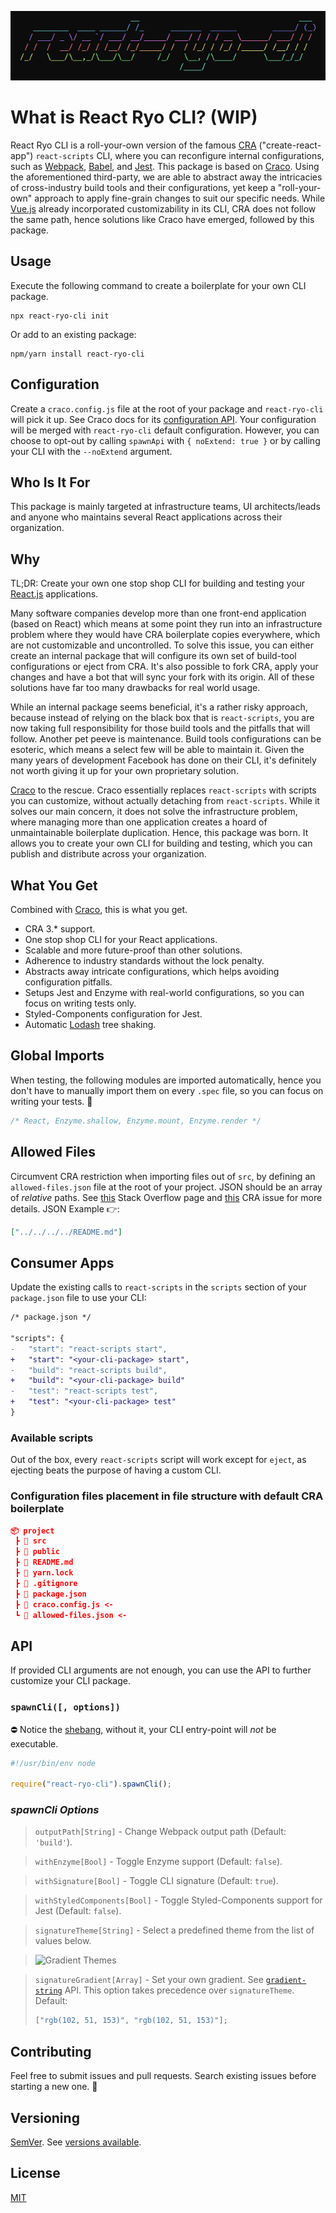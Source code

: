 ![React Ryo CLI](https://raw.githubusercontent.com/adi518/react-ryo-cli/master/react-ryo-cli.png)

# What is React Ryo CLI? (WIP)

React Ryo CLI is a roll-your-own version of the famous [CRA](https://github.com/facebook/create-react-app) ("create-react-app") `react-scripts` CLI, where you can reconfigure internal configurations, such as [Webpack](https://webpack.js.org/), [Babel](https://babeljs.io/), and [Jest](https://jestjs.io/). This package is based on [Craco](https://github.com/sharegate/craco). Using the aforementioned third-party, we are able to abstract away the intricacies of cross-industry build tools and their configurations, yet keep a "roll-your-own" approach to apply fine-grain changes to suit our specific needs. While [Vue.js](https://cli.vuejs.org/) already incorporated customizability in its CLI, CRA does not follow the same path, hence solutions like Craco have emerged, followed by this package.

## Usage

Execute the following command to create a boilerplate for your own CLI package.

```console
npx react-ryo-cli init
```

Or add to an existing package:

```console
npm/yarn install react-ryo-cli
```

## Configuration

Create a `craco.config.js` file at the root of your package and `react-ryo-cli` will pick it up. See Craco docs for its [configuration API](https://github.com/gsoft-inc/craco/blob/master/packages/craco/README.md#configuration-overview). Your configuration will be merged with `react-ryo-cli` default configuration. However, you can choose to opt-out by calling `spawnApi` with `{ noExtend: true }` or by calling your CLI with the `--noExtend` argument.

## Who Is It For

This package is mainly targeted at infrastructure teams, UI architects/leads and anyone who maintains several React applications across their organization.

## Why

TL;DR: Create your own one stop shop CLI for building and testing your [React.js](https://reactjs.org/) applications.

Many software companies develop more than one front-end application (based on React) which means at some point they run into an infrastructure problem where they would have CRA boilerplate copies everywhere, which are not customizable and uncontrolled. To solve this issue, you can either create an internal package that will configure its own set of build-tool configurations or eject from CRA. It's also possible to fork CRA, apply your changes and have a bot that will sync your fork with its origin. All of these solutions have far too many drawbacks for real world usage.

While an internal package seems beneficial, it's a rather risky approach, because instead of relying on the black box that is `react-scripts`, you are now taking full responsibility for those build tools and the pitfalls that will follow. Another pet peeve is maintenance. Build tools configurations can be esoteric, which means a select few will be able to maintain it. Given the many years of development Facebook has done on their CLI, it's definitely not worth giving it up for your own proprietary solution.

[Craco](https://github.com/sharegate/craco) to the rescue. Craco essentially replaces `react-scripts` with scripts you can customize, without actually detaching from `react-scripts`. While it solves our main concern, it does not solve the infrastructure problem, where managing more than one application creates a hoard of unmaintainable boilerplate duplication. Hence, this package was born. It allows you to create your own CLI for building and testing, which you can publish and distribute across your organization.

## What You Get

Combined with [Craco](https://github.com/sharegate/craco), this is what you get.

- CRA 3.\* support.
- One stop shop CLI for your React applications.
- Scalable and more future-proof than other solutions.
- Adherence to industry standards without the lock penalty.
- Abstracts away intricate configurations, which helps avoiding configuration pitfalls.
- Setups Jest and Enzyme with real-world configurations, so you can focus on writing tests only.
- Styled-Components configuration for Jest.
- Automatic [Lodash](https://www.azavea.com/blog/2019/03/07/lessons-on-tree-shaking-lodash/) tree shaking.

## Global Imports

When testing, the following modules are imported automatically, hence you don't have to manually import them on every `.spec` file, so you can focus on writing your tests. 🎯

```js
/* React, Enzyme.shallow, Enzyme.mount, Enzyme.render */
```

## Allowed Files

Circumvent CRA restriction when importing files out of `src`, by defining an `allowed-files.json` file at the root of your project. JSON should be an array of _relative_ paths. See [this](https://stackoverflow.com/questions/44114436/the-create-react-app-imports-restriction-outside-of-src-directory) Stack Overflow page and [this](https://github.com/facebook/create-react-app/issues/834) CRA issue for more details. JSON Example 👉:

```json
["../../../../README.md"]
```

## Consumer Apps

Update the existing calls to `react-scripts` in the `scripts` section of your `package.json` file to use your CLI:

```diff
/* package.json */

"scripts": {
-   "start": "react-scripts start",
+   "start": "<your-cli-package> start",
-   "build": "react-scripts build",
+   "build": "<your-cli-package> build"
-   "test": "react-scripts test",
+   "test": "<your-cli-package> test"
}
```

### Available scripts

Out of the box, every `react-scripts` script will work except for `eject`, as ejecting beats the purpose of having a custom CLI.

### Configuration files placement in file structure with default CRA boilerplate

```json
📦 project
 ┣ 📁 src
 ┣ 📁 public
 ┣ 📜 README.md
 ┣ 📜 yarn.lock
 ┣ 📜 .gitignore
 ┣ 📜 package.json
 ┣ 📜 craco.config.js <-
 ┗ 📜 allowed-files.json <-
```

## API

If provided CLI arguments are not enough, you can use the API to further customize your CLI package.

### `spawnCli([, options])`

⛔️ Notice the [shebang](<https://en.wikipedia.org/wiki/Shebang_(Unix)>), without it, your CLI entry-point will _not_ be executable.

```js
#!/usr/bin/env node

require("react-ryo-cli").spawnCli();
```

### _spawnCli Options_

> `outputPath[String]` - Change Webpack output path (Default: `'build'`).

> `withEnzyme[Bool]` - Toggle Enzyme support (Default: `false`).

> `withSignature[Bool]` - Toggle CLI signature (Default: `true`).

> `withStyledComponents[Bool]` - Toggle Styled-Components support for Jest (Default: `false`).

> `signatureTheme[String]` - Select a predefined theme from the list of values below.

> ![Gradient Themes](https://camo.githubusercontent.com/18c1d596702848aa1d67e95efd41268b1298f7ae/687474703a2f2f6269742e6c792f3275467967724c)

> `signatureGradient[Array]` - Set your own gradient. See [`gradient-string`](https://github.com/bokub/gradient-string#available-built-in-gradients) API. This option takes precedence over `signatureTheme`.
> Default:
>
> ```js
> ["rgb(102, 51, 153)", "rgb(102, 51, 153)"];
> ```

## Contributing

Feel free to submit issues and pull requests. Search existing issues before starting a new one. 🙌

## Versioning

[SemVer](http://semver.org). See [versions available](https://github.com/adi518/react-ryo-cli/releases).

## License

[MIT](https://github.com/adi518/react-ryo-cli/blob/master/LICENSE)
